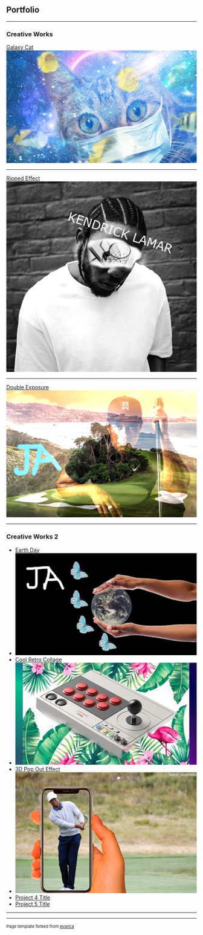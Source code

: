 ## Portfolio

---

### Creative Works

[Galaxy Cat](/sample_page)
<img src="images/galaxy.jpg?raw=true"/>

---
[Ripped Effect](/pdf/sample_presentation.pdf)
<img src="images/nd05tk0tpwc01.png?raw=true"/>

---
[Double Exposure](http://example.com/)
<img src="images/1573252284867.jpg?raw=true"/>

---

### Creative Works 2

- [Earth Day](http://example.com/)
- <img src="images/Earf.jpg?raw=true"/>
- [Cool Retro Collage](http://example.com/)
- <img src="images/cover1.jpg?raw=true"/>
- [3D Pop Out Effect](http://example.com/)
- <img src="images/np_file_125172.jpg?raw=true"/>
- [Project 4 Title](http://example.com/)
- [Project 5 Title](http://example.com/)

---




---
<p style="font-size:11px">Page template forked from <a href="https://github.com/evanca/quick-portfolio">evanca</a></p>
<!-- Remove above link if you don't want to attibute -->
